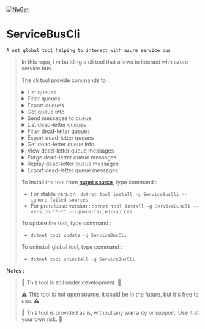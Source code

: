 [![NuGet](https://img.shields.io/nuget/vpre/ServiceBusCli)](https://www.nuget.org/packages/ServiceBusCli/)

# ServiceBusCli
```
A net global tool helping to interact with azure service bus
```

> In this repo, i m building a cli tool that allows to interact with azure service bus.
>
> The cli tool provide commands to :
> 
><details>
>
><summary>List queues</summary>
>
>#### 📌 list top max queues : `sb q -c dev`
>#### 📌 list top 10 queues : `sb q -c dev -m 10`
>#### 📌 list all queues : `sb q -c dev -a`
>#### 📌 list all queues sorted by last access date asc : `sb q -c dev -a -s LastAccessDate:asc`
>#### 📌 list all queues sorted by size in megabytes dsc : `sb q -c dev -a -s SizeInMegabytes:dsc`
>#### 📌 list all queues sorted by active messages dsc : `sb q -c dev -a -s ActiveMessages:dsc`
> 
></details>
>
><details>
>
><summary>Filter queues</summary>
>
>#### 📌 filter queues by single keyword : `sb q -c dev -f order`
>#### 📌 filter queues by multiple keywords : `sb q -c dev -f email -f sms`
>#### 📌 filter queues by field ActiveMessages : `sb q -c dev -f ActiveMessages:1-10`
>#### 📌 filter queues by field DeadLetterMessages : `sb q -c dev -f DeadLetterMessages:1-10`
>#### 📌 filter queues by field SizeInMegabytes : `sb q -c dev -f SizeInMegabytes:1-10`
>#### 📌 filter queues by field CreationDate : `sb q -c dev -f CreationDate:01/05/2024-01/05/2025`
>#### 📌 filter queues by field LastAccessDate : `sb q -c dev -f LastAccessDate:01/05/2024-01/05/2025`
>
></details>
>
><details>
>
><summary>Export queues</summary>
>
>#### 📌 export top max queues : `sb q -c dev x`
>#### 📌 export top 10 queues : `sb q -c dev x -m 10`
>#### 📌 export all queues : `sb q -c dev x -a`
>#### 📌 export all queues sorted by last access date asc : `sb q -c dev x -a -s LastAccessDate:asc`
>#### 📌 export all queues sorted by size in megabytes dsc : `sb q -c dev x -a -s SizeInMegabytes:dsc`
>#### 📌 export all queues sorted by active messages dsc : `sb q -c dev x -a -s ActiveMessages:dsc`
>
></details>
>
><details>
>
><summary>Get queue info</summary>
>
>#### 📌 get queue info : `sb q -c dev -n some-queue-name`
>
></details>
>
><details>
>
><summary>Send messages to queue</summary>
>
>#### 📌 send single message to queue : `sb q -c dev -n some-queue-name s -p some-message-json-file`
>#### 📌 send single message to queue after some delay in minutes : `sb q -c dev -n some-queue-name s -p some-message-json-file --delay 5`
>#### 📌 send multiple message to queue : `sb q -c dev -n some-queue-name s -p some-message-json-file --count 10`
>#### 📌 send multiple message to queue after some delay in minutes : `sb q -c dev -n some-queue-name s -p some-message-json-file --count 10 --delay 5`
>
></details>
>
><details>
>
><summary>List dead-letter queues</summary>
>
>#### 📌 list top max dead-letter queues : `sb dlq -c dev`
>#### 📌 list top 10 dead-letter queues : sb dlq -c dev -m 10`
>#### 📌 list all dead-letter queues : sb dlq -c dev -a`
>#### 📌 list all dead-letter queues sorted by last access date asc : `sb dlq -c dev -a -s LastAccessDate:asc`
>#### 📌 list all dead-letter queues sorted by size in megabytes dsc : `sb dlq -c dev -a -s SizeInMegabytes:dsc`
>#### 📌 list all dead-letter queues sorted by dead letter messages dsc : `sb dlq -c dev -a -s DeadLetterMessages:dsc`
>
></details>
>
><details>
>
><summary>Filter dead-letter queues</summary>
>
>#### 📌 filter dead-letter queues by single keyword : `sb dlq -c dev -f order`
>#### 📌 filter dead-letter queues by multiple keywords : `sb dlq -c dev -f email -f sms`
>#### 📌 filter dead-letter queues by field ActiveMessages : `sb dlq -c dev -f ActiveMessages:1-10`
>#### 📌 filter dead-letter queues by field DeadLetterMessages : `sb dlq -c dev -f DeadLetterMessages:1-10`
>#### 📌 filter dead-letter queues by field SizeInMegabytes : `sb dlq -c dev -f SizeInMegabytes:1-10`
>#### 📌 filter dead-letter queues by field CreationDate : `sb dlq -c dev -f CreationDate:01/05/2024-01/05/2025`
>#### 📌 filter dead-letter queues by field LastAccessDate : `sb dlq -c dev -f LastAccessDate:01/05/2024-01/05/2025`
>
></details>
>
><details>
>
><summary>Export dead-letter queues</summary>
>
>#### 📌 export top max dead-letter queues : `sb dlq -c dev x`
>#### 📌 export top 10 dead-letter queues : `sb dlq -c dev x -m 10`
>#### 📌 export all dead-letter queues : `sb dlq -c dev x -a`
>#### 📌 export all dead-letter queues sorted by last access date asc : `sb dlq -c dev x -a -s LastAccessDate:asc`
>#### 📌 export all dead-letter queues sorted by size in megabytes dsc : `sb dlq -c dev x -a -s SizeInMegabytes:dsc`
>#### 📌 export all dead-letter queues sorted by dead-letter messages dsc : `sb dlq -c dev x -a -s DeadLetterMessages:dsc`
>
></details>
>
><details>
>
><summary>Get dead-letter queue info</summary>
>
>#### 📌 get dead-letter queue info : `sb dlq -c dev -n some-queue-name`
>#### 📌 get dead-letter queue filtered info by text : `sb dlq -c dev -n some-queue-name -f SomeException`
>#### 📌 get dead-letter queue filtered info by date : `sb dlq -c dev -n some-queue-name -f 01/04/2025`
>#### 📌 get dead-letter queue filtered info by date range : `sb dlq -c dev -n some-queue-name -f 01/04/2025-01/05/2025`
>#### 📌 get dead-letter queue filtered info by specific field ErrorType : `sb dlq -c dev -n some-queue-name-f ErrorType:SomeException`
>#### 📌 get dead-letter queue filtered info by specific field ErrorMessage : `sb dlq -c dev -n some-queue-name-f ErrorMessage:SomeException`
>#### 📌 get dead-letter queue filtered info by specific field ErrorDate : `sb dlq -c dev -n some-queue-name-f ErrorDate:01/04/2025-01/05/2025`
>
></details>
>
><details>
>
><summary>View dead-letter queue messages</summary>
>
>#### 📌 view all dead letter messages : `sb dlq -c dev -n some-queue-name v`
>#### 📌 view filtered dead letter messages by text : `sb dlq -c dev -n some-queue-name v -f SomeException`
>#### 📌 view filtered dead letter messages by date : `sb dlq -c dev -n some-queue-name v -f 01/04/2025`
>#### 📌 view filtered dead letter messages by sequence numbers : `sb dlq -c dev -n some-queue-name v -f 100-200`
>#### 📌 view a specific dead letter message by its sequence number : `sb dlq -c dev -n some-queue-name v -f 200`
>
></details>
>
><details>
>
><summary>Purge dead-letter queue messages</summary>
>
>#### 📌 purge all dead letter messages : `sb dlq -c dev -n some-queue-name p`
>#### 📌 purge filtered dead letter messages by text : `sb dlq -c dev -n some-queue-name p -f SomeException`
>#### 📌 purge filtered dead letter messages by date : `sb dlq -c dev -n some-queue-name p -f 01/04/2025`
>#### 📌 purge filtered dead letter messages by date range : `sb dlq -c dev -n some-queue-name p -f 01/04/2025-01/05/2025`
>#### 📌 purge filtered dead letter messages by sequence numbers : `sb dlq -c dev -n some-queue-name p -f 100-200`
>
></details>
>
><details>
>
><summary>Replay dead-letter queue messages</summary>
>
>#### 📌 replay all dead letter messages : `sb dlq -c dev -n some-queue-name r`
>#### 📌 replay all dead letter messages after some delay in minutes : `sb dlq -c dev -n some-queue-name r --delay 5`
>#### 📌 replay all dead letter messages with some ttl in days : `sb dlq -c dev -n some-queue-name r --ttl 1`
>#### 📌 replay filtered dead letter messages by text : `sb dlq -c dev -n some-queue-name r -f SomeException`
>#### 📌 replay filtered dead letter messages by date : `sb dlq -c dev -n some-queue-name r -f 01/04/2025`
>#### 📌 replay filtered dead letter messages by date range : `sb dlq -c dev -n some-queue-name r -f 01/04/2025-01/05/2025`
>#### 📌 replay filtered dead letter messages by sequence numbers : `sb dlq -c dev -n some-queue-name r -f 100-200`
>
></details>
>
><details>
>
><summary>Export dead-letter queue messages</summary>
>
>#### 📌 export all dead letter messages : `sb dlq -c dev -n some-queue-name x`
>#### 📌 export filtered dead letter messages by text : `sb dlq -c dev -n some-queue-name x -f SomeException`
>#### 📌 export filtered dead letter messages by date : `sb dlq -c dev -n some-queue-name x -f 01/04/2025`
>#### 📌 export filtered dead letter messages by date range : `sb dlq -c dev -n some-queue-name x -f 01/04/2025-01/05/2025`
>#### 📌 export filtered dead letter messages by sequence numbers : `sb dlq -c dev -n some-queue-name x -f 100-200`
>
></details>
> 
> To install the tool from [nuget source](https://www.nuget.org/packages/ServiceBusCli), type command :
> - For stable version : `dotnet tool install -g ServiceBusCli --ignore-failed-sources`
> - For prerelease version : `dotnet tool install -g ServiceBusCli --version "*-*" --ignore-failed-sources`
>
> To update the tool, type command :
> - `dotnet tool update -g ServiceBusCli`
>
> 
> To uninstall global tool, type command :
> - `dotnet tool uninstall -g ServiceBusCli`
>
>

Notes :
>
> 🚧 This tool is still under development. 🚧
>
> ⚠️ This tool is not open source, it could be in the future, but it's free to use. ⚠️
>
> 📢 This tool is provided as is, without any warranty or support. Use it at your own risk. 📢